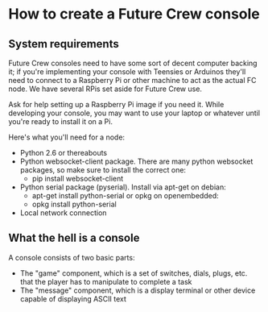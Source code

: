 


How to create a Future Crew console
===================================

System requirements
-------------------
Future Crew consoles need to have some sort of decent computer backing it; if you're implementing your console with Teensies or Arduinos they'll need to connect to a Raspberry Pi or other machine to act as the actual FC node. We have several RPis set aside for Future Crew use.

Ask for help setting up a Raspberry Pi image if you need it. While developing your console, you may want to use your laptop or whatever until you're ready to install it on a Pi.

Here's what you'll need for a node:

- Python 2.6 or thereabouts
- Python websocket-client package. There are many python websocket 
  packages, so make sure to install the correct one:
  - pip install websocket-client
- Python serial package (pyserial). Install via apt-get on debian:
  - apt-get install python-serial
  or opkg on openembedded:
  - opkg install python-serial
- Local network connection

What the hell is a console
--------------------------

A console consists of two basic parts:
- The "game" component, which is a set of switches, dials, plugs, etc. that the player has to manipulate to complete a task
- The "message" component, which is a display terminal or other device capable of displaying ASCII text

